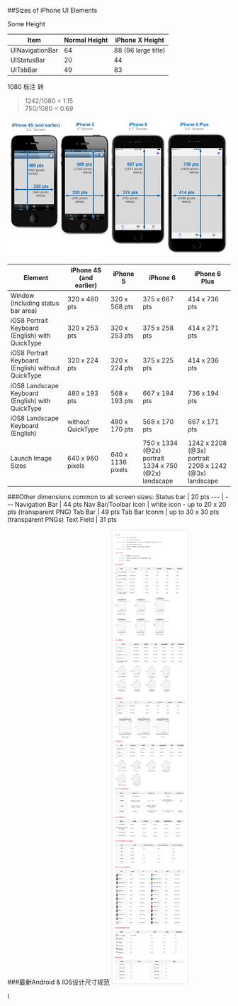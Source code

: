 ##Sizes of iPhone UI Elements


Some Height

Item | Normal Height | iPhone X Height
---|---|----
UINavigationBar|	64	| 88 (96 large title)
UIStatusBar	| 20 | 44
UITabBar |	49	| 83

1080 标注 转  
>1242/1080 = 1.15 </br>
>750/1080 = 0.69

![image](assets/images/iPhoneSize.jpg)

Element | iPhone 4S (and earlier) | iPhone 5 | iPhone 6 | iPhone 6 Plus
--------|-------------------------|----------|----------|---------------
Window (including status bar area)| 320 x 480 pts | 320 x 568 pts | 375 x 667 pts | 414 x 736 pts
iOS8 Portrait Keyboard (English) with QuickType | 320 x 253 pts | 320 x 253 pts | 375 x 258 pts | 414 x 271 pts
iOS8 Portrait Keyboard (English) without QuickType | 320 x 224 pts | 320 x 224 pts | 375 x 225 pts | 414 x 236 pts
iOS8 Landscape Keyboard (English) with QuickType | 480 x 193 pts | 568 x 193 pts | 667 x 194 pts | 736 x 194 pts
iOS8 Landscape Keyboard (English) | without QuickType | 480 x 170 pts | 568 x 170 pts | 667 x 171 pts | 736 x 171 pts
Launch Image Sizes | 640 x 960 pixels | 640 x 1136 pixels | 750 x 1334 (@2x) portrait<br/> 1334 x 750 (@2x) landscape | 1242 x 2208 (@3x) portrait<br/> 2208 x 1242 (@3x) landscape

###Other dimensions common to all screen sizes:
Status bar | 20 pts
--- | ---
Navigation Bar | 44 pts
Nav Bar/Toolbar Icon | white icon - up to 20 x 20 pts (transparent PNG)
Tab Bar | 49 pts
Tab Bar Iconm | up to 30 x 30 pts (transparent PNGs)
Text Field | 31 pts


###最新Android & IOS设计尺寸规范
![image](assets/images/app_design_2016.jpg)



I
